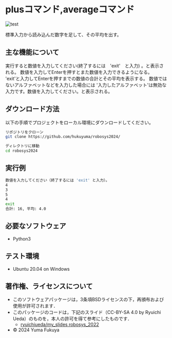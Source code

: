 # plusコマンド,averageコマンド

![test](https://github.com/hukuyuma/robosys2024/actions/workflows/test.yml/badge.svg)

標準入力から読み込んだ数字を足して、その平均を出す。

## 主な機能について
実行すると数値を入力してください(終了するには　'exit'　と入力) 。と表示される。
数値を入力してEnterを押すとまた数値を入力できるようになる。
'exit'と入力してEnterを押すまでの数値の合計とその平均を表示する。
数値ではないアルファベットなどを入力した場合には
'入力したアルファベット'は無効な入力です。数値を入力してください。と表示される。

## ダウンロード方法
以下の手順でプロジェクトをローカル環境にダウンロードしてください。

```bash
リポジトリをクローン
git clone https://github.com/hukuyuma/robosys2024/

ディレクトリに移動
cd robosys2024
```

## 実行例
```bash
数値を入力してください（終了するには 'exit' と入力）。
4
3
5
4
exit
合計: 16, 平均: 4.0
```

## 必要なソフトウェア
- Python3

## テスト環境
- Ubuntu 20.04 on Windows

## 著作権、ライセンスについて
- このソフトウェアパッケージは，3条項BSDライセンスの下，再頒布および使用が許可されます．
- このパッケージのコードは，下記のスライド（CC-BY-SA 4.0 by Ryuichi Ueda）のものを，本人の許可を得て参考にしたものです．
    - [ryuichiueda/my_slides robosys_2022](https://github.com/ryuichiueda/my_slides/tree/master/robosys_2022)
- © 2024 Yuma Fukuya
